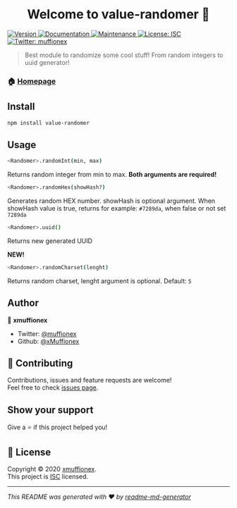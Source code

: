<h1 align="center">Welcome to value-randomer 👋</h1>
<p>
  <a href="https://www.npmjs.com/package/value-randomer" target="_blank">
    <img alt="Version" src="https://img.shields.io/npm/v/value-randomer.svg">
  </a>
  <a href="https://github.com/xMuffionex/value-randomer#readme" target="_blank">
    <img alt="Documentation" src="https://img.shields.io/badge/documentation-yes-brightgreen.svg" />
  </a>
  <a href="https://github.com/xMuffionex/value-randomer/graphs/commit-activity" target="_blank">
    <img alt="Maintenance" src="https://img.shields.io/badge/Maintained%3F-yes-green.svg" />
  </a>
  <a href="https://github.com/xMuffionex/value-randomer/blob/master/LICENSE" target="_blank">
    <img alt="License: ISC" src="https://img.shields.io/github/license/xMuffionex/value-randomer" />
  </a>
  <a href="https://twitter.com/muffionex" target="_blank">
    <img alt="Twitter: muffionex" src="https://img.shields.io/twitter/follow/muffionex.svg?style=social" />
  </a>
</p>

> Best module to randomize some cool stuff! From random integers to uuid generator!

### 🏠 [Homepage](https://github.com/xMuffionex/value-randomer/)

## Install

```sh
npm install value-randomer
```

## Usage

```sh
<Randomer>.randomInt(min, max)
```
Returns random integer from min to max. **Both arguments are required!**

```sh
<Randomer>.randomHex(showHash?)
```
Generates random HEX number. showHash is optional argument. When showHash value is true, returns for example: `#7289da`, when false or not set `7289da`

```sh
<Randomer>.uuid()
```
Returns new generated UUID

**NEW!**
```sh
<Randomer>.randomCharset(lenght)
```
Returns random charset, lenght argument is optional. Default: `5`

## Author

👤 **xmuffionex**

* Twitter: [@muffionex](https://twitter.com/muffionex)
* Github: [@xMuffionex](https://github.com/xMuffionex)

## 🤝 Contributing

Contributions, issues and feature requests are welcome!<br />Feel free to check [issues page](https://github.com/xMuffionex/value-randomer/issues). 

## Show your support

Give a ⭐️ if this project helped you!

## 📝 License

Copyright © 2020 [xmuffionex](https://github.com/xMuffionex).<br />
This project is [ISC](https://github.com/xMuffionex/value-randomer/blob/master/LICENSE) licensed.

***
_This README was generated with ❤️ by [readme-md-generator](https://github.com/kefranabg/readme-md-generator)_
